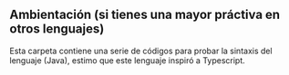## Ambientación (si tienes una mayor práctiva en otros lenguajes)

Esta carpeta contiene una serie de códigos para probar la sintaxis del lenguaje (Java), estimo que este lenguaje inspiró a Typescript.

